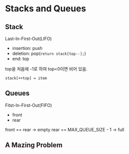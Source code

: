 # Stacks and Queues
## Stack
Last-In-First-Out(LIFO)
* insertion: push
* deletion: pop(```return stack[top--];```)
* end: top

top을 처음에 -1로 하여 top<0이면 비어 있음.

```stack[++top] = item```

## Queues
Fitst-In-First-Out(FIFO)
* front
* rear

front == rear -> empty
rear == MAX_QUEUE_SIZE - 1 -> full

## A Mazing Problem
